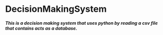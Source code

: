 # DecisionMakingSystem

<h5>This is a decision making system that uses python by reading a csv file that contains acts as a database.</h5>
